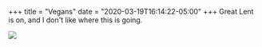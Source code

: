 +++
title = "Vegans"
date = "2020-03-19T16:14:22-05:00"
+++
Great Lent is on, and I don't like where this is going.

![](https://imagedelivery.net/zJmFZzaNuqC_Q5Caqyu8nQ/tobyblog_images_remote_cloudinary_b601fb65_FullSizeRender.jpg/fit=scale-down,w=780,sharpen=1,f=auto,q=0.9,slow-connection-quality=0.3)
